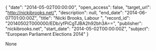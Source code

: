 {
  "date": "2014-05-02T00:00:00", 
  "open_access": false, 
  "target_url": "http://nickibrooks.net/", 
  "description": null, 
  "end_date": "2014-06-07T01:00:00Z", 
  "title": "Nicki Brooks, Labour ", 
  "record_id": "20140502T000000/EDb/yfPiCgTJBA2h92bh3A==", 
  "publisher": "nickibrooks.net", 
  "start_date": "2014-05-02T00:00:00Z", 
  "subject": "European Parliament Elections 2014"
}

None